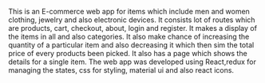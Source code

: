 This is an E-commerce web app for items which include men and women clothing, jewelry and also electronic devices.
It consists lot of routes which are products, cart, checkout, about, login and register. It makes a display of the items in all and also categories.
It also make chance of increasing the quantity of a particular item and also decreasing it which then sim the total price of every products been picked.
It also has a page which shows the details for a single item.
The web app was developed using React,redux for managing the states, css for styling, material ui and also react icons.
